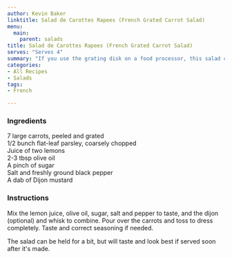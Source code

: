```yaml
---
author: Kevin Baker
linktitle: Salad de Carottes Rapees (French Grated Carrot Salad)
menu:
  main:
    parent: salads
title: Salad de Carottes Rapees (French Grated Carrot Salad)
serves: "Serves 4"
summary: "If you use the grating disk on a food processor, this salad comes together in moments. It’s bright, crunchy, fresh and colorful."
categories:
- All Recipes
- Salads
tags:
- French

---
```

### Ingredients

<div class="ingredient-list">

7 large carrots, peeled and grated  
1/2 bunch flat-leaf parsley, coarsely chopped  
Juice of two lemons  
2-3 tbsp olive oil  
A pinch of sugar  
Salt and freshly ground black pepper  
A dab of Dijon mustard  

</div>

### Instructions
Mix the lemon juice, olive oil, sugar, salt and pepper to taste, and the dijon (optional) and whisk to combine. Pour over the carrots and toss to dress completely. Taste and correct seasoning if needed.  

The salad can be held for a bit, but will taste and look best if served soon after it's made.